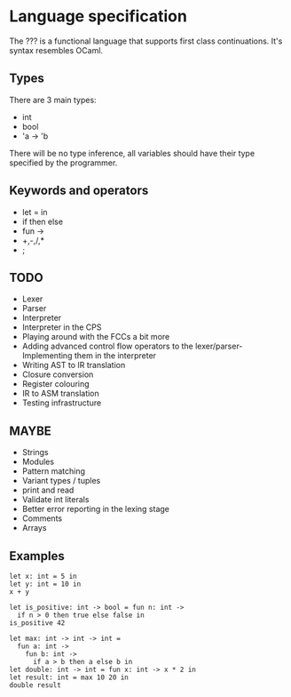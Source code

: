 # Language specification

The ??? is a functional language that supports first class continuations.
It's syntax resembles OCaml.

## Types

There are 3 main types:
- int
- bool
- 'a -> 'b

There will be no type inference, all variables should have their type specified by the programmer. 

## Keywords and operators 

- let <id> = <expr> in <expr>
- if <expr> then <expr> else <expr>
- fun <id> -> <expr>
- +,-,/,*
- ;

## TODO
- Lexer
- Parser
- Interpreter
- Interpreter in the CPS
- Playing around with the FCCs a bit more
- Adding advanced control flow operators to the lexer/parser- Implementing them in the interpreter
- Writing AST to IR translation
- Closure conversion
- Register colouring
- IR to ASM translation
- Testing infrastructure

## MAYBE
- Strings
- Modules
- Pattern matching
- Variant types / tuples
- print and read
- Validate int literals 
- Better error reporting in the lexing stage
- Comments
- Arrays

## Examples
```
let x: int = 5 in
let y: int = 10 in
x + y
```

```
let is_positive: int -> bool = fun n: int ->
  if n > 0 then true else false in
is_positive 42
```


```
let max: int -> int -> int =
  fun a: int ->
    fun b: int ->
      if a > b then a else b in
let double: int -> int = fun x: int -> x * 2 in
let result: int = max 10 20 in
double result
```
